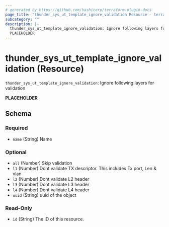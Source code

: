 ```yaml
---
# generated by https://github.com/hashicorp/terraform-plugin-docs
page_title: "thunder_sys_ut_template_ignore_validation Resource - terraform-provider-thunder"
subcategory: ""
description: |-
  thunder_sys_ut_template_ignore_validation: Ignore following layers for validation
  PLACEHOLDER
---
```


# thunder_sys_ut_template_ignore_validation (Resource)

`thunder_sys_ut_template_ignore_validation`: Ignore following layers for validation

__PLACEHOLDER__



<!-- schema generated by tfplugindocs -->
## Schema

### Required

- `name` (String) Name

### Optional

- `all` (Number) Skip validation
- `l1` (Number) Dont validate TX descriptor. This includes Tx port, Len & vlan
- `l2` (Number) Dont validate L2 header
- `l3` (Number) Dont validate L3 header
- `l4` (Number) Dont validate L4 header
- `uuid` (String) uuid of the object

### Read-Only

- `id` (String) The ID of this resource.


